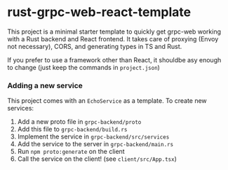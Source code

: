 # rust-grpc-web-react-template

This project is a minimal starter template to quickly get grpc-web working with a Rust backend and React frontend.
It takes care of proxying (Envoy not necessary), CORS, and generating types in TS and Rust.

If you prefer to use a framework other than React, it shouldbe asy enough to change (just keep the commands in `project.json`)

### Adding a new service

This project comes with an `EchoService` as a template. To create new services:
1. Add a new proto file in `grpc-backend/proto`
2. Add this file to `grpc-backend/build.rs`
3. Implement the service in `grpc-backend/src/services`
4. Add the service to the server in `grpc-backend/main.rs` 
5. Run `npm proto:generate` on the client
6. Call the service on the client! (see `client/src/App.tsx`)


